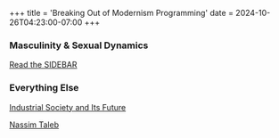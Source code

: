 +++
title = 'Breaking Out of Modernism Programming'
date = 2024-10-26T04:23:00-07:00
+++
### Masculinity & Sexual Dynamics 
[Read the SIDEBAR](https://redlib.catsarch.com/r/RPChristians/)

### Everything Else
[Industrial Society and Its Future](https://editions-hache.com/essais/pdf/kaczynski2.pdf)

[Nassim Taleb](https://www.mostrecommendedbooks.com/series/incerto-books-in-order)
